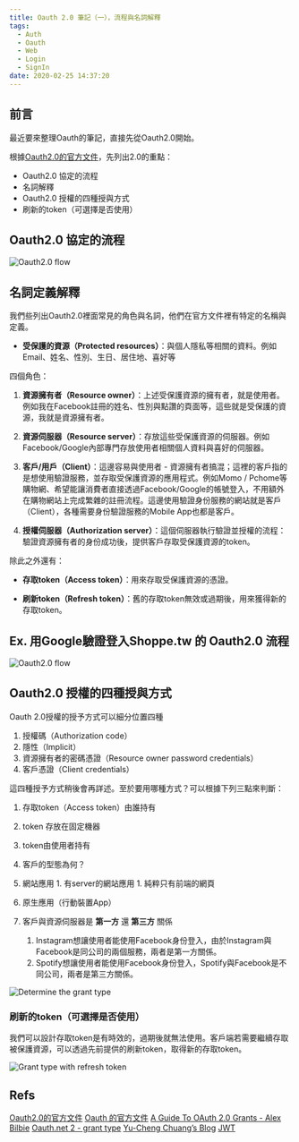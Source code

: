 ```yaml
---
title: Oauth 2.0 筆記（一），流程與名詞解釋
tags:
  - Auth
  - Oauth
  - Web
  - Login
  - SignIn
date: 2020-02-25 14:37:20
---
```



## 前言

最近要來整理Oauth的筆記，直接先從Oauth2.0開始。

根據[Oauth2.0的官方文件](tools.ietf.org/html/rfc6749)，先列出2.0的重點：

- Oauth2.0 協定的流程
- 名詞解釋
- Oauth2.0 授權的四種授與方式
- 刷新的token（可選擇是否使用）

## Oauth2.0 協定的流程

![Oauth2.0 flow](./Oauth_flow.jpeg)

## 名詞定義解釋

我們些列出Oauth2.0裡面常見的角色與名詞，他們在官方文件裡有特定的名稱與定義。

- **受保護的資源（Protected resources）**：與個人隱私等相關的資料。例如Email、姓名、性別、生日、居住地、喜好等

四個角色：

1. **資源擁有者（Resource owner）**：上述受保護資源的擁有者，就是使用者。例如我在Facebook註冊的姓名、性別與點讚的頁面等，這些就是受保護的資源，我就是資源擁有者。

1.  **資源伺服器（Resource server）**：存放這些受保護資源的伺服器。例如Facebook/Google內部專門存放使用者相關個人資料與喜好的伺服器。

1.  **客戶/用戶（Client）**：這邊容易與使用者 - 資源擁有者搞混；這裡的客戶指的是想使用驗證服務，並存取受保護資源的應用程式。例如Momo / Pchome等購物網、希望能讓消費者直接透過Facebook/Google的帳號登入，不用額外在購物網站上完成繁雜的註冊流程。這邊使用驗證身份服務的網站就是客戶（Client），各種需要身份驗證服務的Mobile App也都是客戶。

1.  **授權伺服器（Authorization server）**：這個伺服器執行驗證並授權的流程：驗證資源擁有者的身份成功後，提供客戶存取受保護資源的token。

除此之外還有：

- **存取token（Access token）**：用來存取受保護資源的憑證。

- **刷新token（Refresh token）**：舊的存取token無效或過期後，用來獲得新的存取token。

## Ex. 用Google驗證登入Shoppe.tw 的 Oauth2.0 流程

![Oauth2.0 flow](./Oauth_flow_ex.jpeg)



## Oauth2.0 授權的四種授與方式

Oauth 2.0授權的授予方式可以細分位置四種

1. 授權碼（Authorization code）
1. 隱性（Implicit）
1. 資源擁有者的密碼憑證（Resource owner password credentials）
1. 客戶憑證（Client credentials）


這四種授予方式稍後會再詳述。至於要用哪種方式？可以根據下列三點來判斷：

1. 存取token（Access token）由誰持有
  1. token 存放在固定機器
  1. token由使用者持有

1. 客戶的型態為何？
  1. 網站應用
    1. 有server的網站應用
    1. 純粹只有前端的網頁
  1. 原生應用（行動裝置App）

1. 客戶與資源伺服器是 **第一方** 還 **第三方** 關係
    1. Instagram想讓使用者能使用Facebook身份登入，由於Instagram與Facebook是同公司的兩個服務，兩者是第一方關係。
    1. Spotify想讓使用者能使用Facebook身份登入，Spotify與Facebook是不同公司，兩者是第三方關係。

![Determine the grant type](./Oauth.001.jpeg)


### 刷新的token（可選擇是否使用）

我們可以設計存取token是有時效的，過期後就無法使用。客戶端若需要繼續存取被保護資源，可以透過先前提供的刷新token，取得新的存取token。

![Grant type with refresh token](./Oauth_refresh.jpeg)


## Refs

[Oauth2.0的官方文件](tools.ietf.org/html/rfc6749)
[Oauth 的官方文件](https://tools.ietf.org/html/rfc5849)
[A Guide To OAuth 2.0 Grants - Alex Bilbie](https://alexbilbie.com/guide-to-oauth-2-grants/)
[Oauth.net 2 - grant type](https://oauth.net/2/grant-types/)
[Yu-Cheng Chuang’s Blog](https://blog.yorkxin.org/2013/09/30/oauth2-1-introduction.html)
[JWT](https://jwt.io/introduction/)
